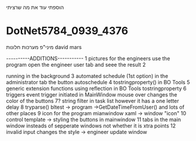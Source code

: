הוספתי עוד את מה שרציתי
# DotNet5784_0939_4376
מיני"פ מערכות חלונות
david mars

----------ADDITIONS-----------
1 pictures for the engineers    use the program open the engineer user tab and seee the result
2 



running in the background
3 automated schedule   (1st option)    in the administrator tab the button autoschedule
4 tostringproperty()      in BO Tools
5 generic extension functions using reflection      in BO Tools   tostringproperty
6 triggers  event trigger   initiated in MainWindow   mouse over changes the color of the buttons
7? string filter in task list       however it has a one letter delay
8 tryparse()      bltest   ->  program ->GetDateTimeFromUser()   and lots of other places
9 icon for the program   mianwindow xaml -> window "icon"
10 control template      ->   styling the buttons in mainwindow
11 tabs in the main window insteads of sepperate windows not whether it is xtra points
12 invalid input changes the style -> engineer update window  